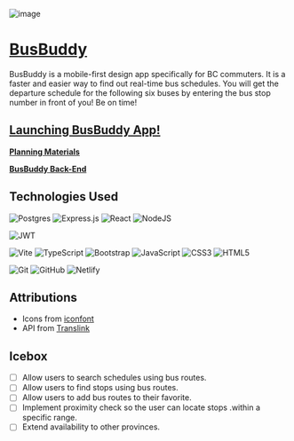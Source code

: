 ![image](https://user-images.githubusercontent.com/23459228/222002683-dd91e8be-c508-4e77-bd28-98f255a3014e.png)

# [BusBuddy](https://busbuddy.netlify.app/)

BusBuddy is a mobile-first design app specifically for BC commuters. It is a faster and easier way to find out real-time bus schedules. You will get the departure schedule for the following six buses by entering the bus stop number in front of you! Be on time!

## [Launching BusBuddy App!](https://busbuddy.netlify.app/)

**[Planning Materials](https://trello.com/b/lFMBbDyH/project-4-plan)**

**[BusBuddy Back-End](https://github.com/leonshiyan/bus-buddy-back-end)**

## Technologies Used

![Postgres](https://img.shields.io/badge/postgres-%23316192.svg?style=for-the-badge&logo=postgresql&logoColor=white)
![Express.js](https://img.shields.io/badge/express.js-%23404d59.svg?style=for-the-badge&logo=express&logoColor=%2361DAFB)
![React](https://img.shields.io/badge/react-%2320232a.svg?style=for-the-badge&logo=react&logoColor=%2361DAFB)
![NodeJS](https://img.shields.io/badge/node.js-6DA55F?style=for-the-badge&logo=node.js&logoColor=white)

![JWT](https://img.shields.io/badge/JWT-black?style=for-the-badge&logo=JSON%20web%20tokens)

![Vite](https://img.shields.io/badge/vite-%23646CFF.svg?style=for-the-badge&logo=vite&logoColor=white)
![TypeScript](https://img.shields.io/badge/typescript-%23007ACC.svg?style=for-the-badge&logo=typescript&logoColor=white)
![Bootstrap](https://img.shields.io/badge/bootstrap-%23563D7C.svg?style=for-the-badge&logo=bootstrap&logoColor=white)
![JavaScript](https://img.shields.io/badge/javascript-%23323330.svg?style=for-the-badge&logo=javascript&logoColor=%23F7DF1E)
![CSS3](https://img.shields.io/badge/css3-%231572B6.svg?style=for-the-badge&logo=css3&logoColor=white)
![HTML5](https://img.shields.io/badge/html5-%23E34F26.svg?style=for-the-badge&logo=html5&logoColor=white)

![Git](https://img.shields.io/badge/git-%23F05033.svg?style=for-the-badge&logo=git&logoColor=white)
![GitHub](https://img.shields.io/badge/github-%23121011.svg?style=for-the-badge&logo=github&logoColor=white)
![Netlify](https://img.shields.io/badge/netlify-%23000000.svg?style=for-the-badge&logo=netlify&logoColor=#00C7B7)


## Attributions

- Icons from [iconfont](https://www.iconfont.cn/)
- API from [Translink](https://www.translink.ca/about-us/doing-business-with-translink/app-developer-resources)
## Icebox

- [ ] Allow users to search schedules using bus routes.
- [ ] Allow users to find stops using bus routes.
- [ ] Allow users to add bus routes to their favorite.
- [ ] Implement proximity check so the user can locate stops .within a specific range.
- [ ] Extend availability to other provinces.
